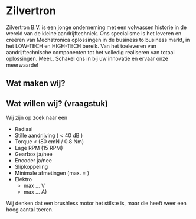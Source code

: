 # Zilvertron 


Zilvertron B.V. is een jonge onderneming met een volwassen historie in de wereld van de kleine aandrijftechniek. Ons specialisme is het leveren en creëren van Mechatronica oplossingen in de business to business markt, in het LOW-TECH en HIGH-TECH bereik. Van het toeleveren van aandrijftechnische componenten tot het volledig realiseren van totaal oplossingen. Meer.. Schakel ons in bij uw innovatie en ervaar onze meerwaarde!

## Wat maken wij? 

## Wat willen wij? (vraagstuk)

Wij zijn op zoek naar een 

- Radiaal
- Stille aandrijving ( < 40 dB ) 
- Torque < (80 cmN / 0.8 Nm) 
- Lage RPM (15 RPM)
- Gearbox ja/nee
- Encoder ja/nee
- Slipkoppeling
- Minimale afmetingen (max. =  ) 
- Elektro
	- max ... V 
	- max ... A)

Wij denken dat een brushless motor het stilste is, maar die heeft weer een hoog aantal toeren. 


